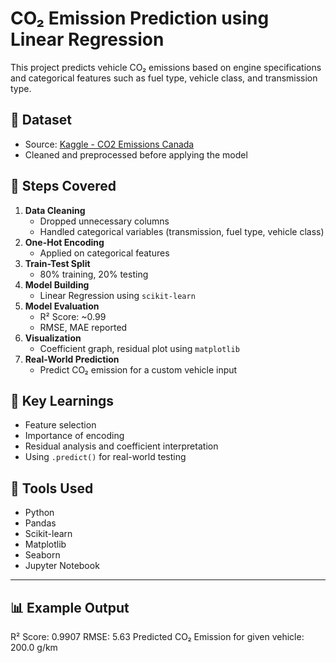 # CO₂ Emission Prediction using Linear Regression

This project predicts vehicle CO₂ emissions based on engine specifications and categorical features such as fuel type, vehicle class, and transmission type.

## 📂 Dataset
- Source: [Kaggle - CO2 Emissions Canada](https://www.kaggle.com/datasets/debajyotipodder/co2-emission-by-vehicles)
- Cleaned and preprocessed before applying the model

## 📌 Steps Covered

1. **Data Cleaning**
   - Dropped unnecessary columns
   - Handled categorical variables (transmission, fuel type, vehicle class)
2. **One-Hot Encoding**
   - Applied on categorical features
3. **Train-Test Split**
   - 80% training, 20% testing
4. **Model Building**
   - Linear Regression using `scikit-learn`
5. **Model Evaluation**
   - R² Score: ~0.99
   - RMSE, MAE reported
6. **Visualization**
   - Coefficient graph, residual plot using `matplotlib`
7. **Real-World Prediction**
   - Predict CO₂ emission for a custom vehicle input

## 🧠 Key Learnings
- Feature selection
- Importance of encoding
- Residual analysis and coefficient interpretation
- Using `.predict()` for real-world testing

## 🔧 Tools Used
- Python
- Pandas
- Scikit-learn
- Matplotlib
- Seaborn
- Jupyter Notebook

---

## 📊 Example Output
R² Score: 0.9907
RMSE: 5.63
Predicted CO₂ Emission for given vehicle: 200.0 g/km